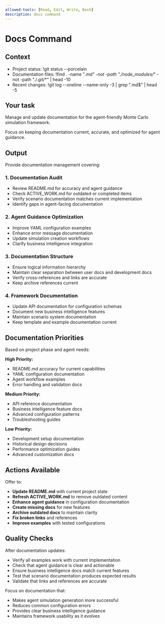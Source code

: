 ```yaml
---
allowed-tools: [Read, Edit, Write, Bash]
description: docs command
---
```


# Docs Command

## Context
- Project status: !git status --porcelain
- Documentation files: !find . -name "*.md" -not -path "./node_modules/*" -not -path "./.git/*" | head -10
- Recent changes: !git log --oneline --name-only -3 | grep "\.md$" | head -5

## Your task
Manage and update documentation for the agent-friendly Monte Carlo simulation framework.

Focus on keeping documentation current, accurate, and optimized for agent guidance.

## Output
Provide documentation management covering:

### 1. **Documentation Audit**
- Review README.md for accuracy and agent guidance
- Check ACTIVE_WORK.md for outdated or completed items
- Verify scenario documentation matches current implementation
- Identify gaps in agent-facing documentation

### 2. **Agent Guidance Optimization**
- Improve YAML configuration examples
- Enhance error message documentation
- Update simulation creation workflows
- Clarify business intelligence integration

### 3. **Documentation Structure**
- Ensure logical information hierarchy
- Maintain clear separation between user docs and development docs
- Verify cross-references and links are accurate
- Keep archive references current

### 4. **Framework Documentation**
- Update API documentation for configuration schemas
- Document new business intelligence features
- Maintain scenario system documentation
- Keep template and example documentation current

## Documentation Priorities
Based on project phase and agent needs:

**High Priority:**
- README.md accuracy for current capabilities
- YAML configuration documentation
- Agent workflow examples
- Error handling and validation docs

**Medium Priority:**
- API reference documentation
- Business intelligence feature docs
- Advanced configuration patterns
- Troubleshooting guides

**Low Priority:**
- Development setup documentation
- Historical design decisions
- Performance optimization guides
- Advanced customization docs

## Actions Available
Offer to:
- **Update README.md** with current project state
- **Refresh ACTIVE_WORK.md** to remove outdated content
- **Enhance agent guidance** in configuration documentation  
- **Create missing docs** for new features
- **Archive outdated docs** to maintain clarity
- **Fix broken links** and references
- **Improve examples** with tested configurations

## Quality Checks
After documentation updates:
- Verify all examples work with current implementation
- Check that agent guidance is clear and actionable
- Ensure business intelligence docs match current features
- Test that scenario documentation produces expected results
- Validate that links and references are accurate

Focus on documentation that:
- Makes agent simulation generation more successful
- Reduces common configuration errors
- Provides clear business intelligence guidance
- Maintains framework usability as it evolves
